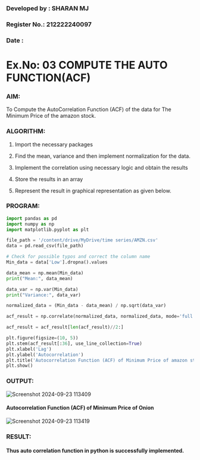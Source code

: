 ### Developed by : SHARAN MJ
### Register No.: 212222240097
### Date :

# Ex.No: 03   COMPUTE THE AUTO FUNCTION(ACF)

### AIM:
To Compute the AutoCorrelation Function (ACF) of the data for The Minimum Price of the amazon stock.

### ALGORITHM:

1. Import the necessary packages

2. Find the mean, variance and then implement normalization for the data.

3. Implement the correlation using necessary logic and obtain the results

4. Store the results in an array

5. Represent the result in graphical representation as given below.

### PROGRAM:

```py
import pandas as pd
import numpy as np
import matplotlib.pyplot as plt

file_path = '/content/drive/MyDrive/time series/AMZN.csv'
data = pd.read_csv(file_path)

# Check for possible typos and correct the column name
Min_data = data['Low'].dropna().values

data_mean = np.mean(Min_data)
print("Mean:", data_mean)

data_var = np.var(Min_data)
print("Variance:", data_var)

normalized_data = (Min_data - data_mean) / np.sqrt(data_var)

acf_result = np.correlate(normalized_data, normalized_data, mode='full')

acf_result = acf_result[len(acf_result)//2:]

plt.figure(figsize=(10, 5))
plt.stem(acf_result[:36], use_line_collection=True)
plt.xlabel('Lag')
plt.ylabel('Autocorrelation')
plt.title('Autocorrelation Function (ACF) of Minimum Price of amazon stock')
plt.show()
```
### OUTPUT:

![Screenshot 2024-09-23 113409](https://github.com/user-attachments/assets/c13295d3-3245-46ce-b361-77d8dcd23fe7)


#### Autocorrelation Function (ACF) of Minimum Price of Onion

![Screenshot 2024-09-23 113419](https://github.com/user-attachments/assets/9beee5e3-e21c-4483-8722-6fda7e915874)



### RESULT:

####     Thus auto correlation function in python is successfully implemented.
